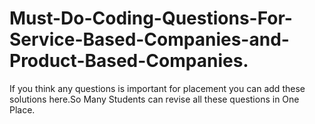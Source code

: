 # Must-Do-Coding-Questions-For-Service-Based-Companies-and-Product-Based-Companies.
If you think any questions is important for placement you can add these solutions here.So Many 
Students can revise all these questions in One Place.

